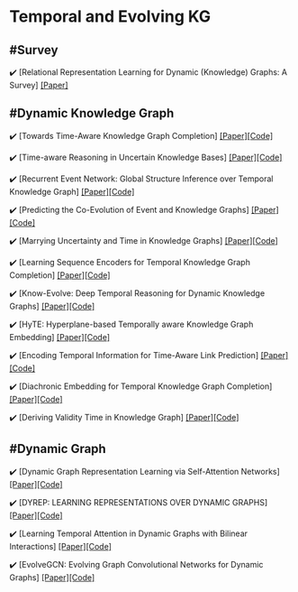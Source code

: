 # Temporal and Evolving KG

#Survey
--------------------------------------------
:heavy_check_mark: [Relational Representation Learning for Dynamic (Knowledge) Graphs: A Survey] [[Paper]](https://arxiv.org/abs/1905.11485)

#Dynamic Knowledge Graph
--------------------------------------------
:heavy_check_mark: [Towards Time-Aware Knowledge Graph Completion] [[Paper]](https://www.aclweb.org/anthology/C16-1161.pdf)[[Code]]()

:heavy_check_mark: [Time-aware Reasoning in Uncertain Knowledge Bases] [[Paper]](http://halma.mpi-inf.mpg.de/intranet/ag5/ag5publ.nsf/3561a79a83e6557ac1256b91004f4bdd/65e353035499f7f5c125780b00530dd9!OpenDocument&ExpandSection=1)[[Code]]()

:heavy_check_mark: [Recurrent Event Network: Global Structure Inference over Temporal Knowledge Graph] [[Paper]](https://arxiv.org/abs/1904.05530?context=cs.LG)[[Code]](https://github.com/INK-USC/RE-Net)

:heavy_check_mark: [Predicting the Co-Evolution of Event and Knowledge Graphs] [[Paper]](https://arxiv.org/abs/1512.06900?context=cs)[[Code]]()

:heavy_check_mark: [Marrying Uncertainty and Time in Knowledge Graphs] [[Paper]](https://aaai.org/ocs/index.php/AAAI/AAAI17/paper/view/14730/13747)[[Code]]()

:heavy_check_mark: [Learning Sequence Encoders for Temporal Knowledge Graph Completion] [[Paper]](https://www.aclweb.org/anthology/D18-1516/)[[Code]](https://github.com/bsantraigi/TA_TransE)

:heavy_check_mark: [Know-Evolve: Deep Temporal Reasoning for Dynamic Knowledge Graphs] [[Paper]](https://arxiv.org/pdf/1705.05742.pdf)[[Code]](https://github.com/rstriv/Know-Evolve)

:heavy_check_mark: [HyTE: Hyperplane-based Temporally aware Knowledge Graph Embedding] [[Paper]](http://talukdar.net/papers/emnlp2018_HyTE.pdf)[[Code]](https://github.com/malllabiisc/HyTE)

:heavy_check_mark: [Encoding Temporal Information for Time-Aware Link Prediction] [[Paper]](https://tyliupku.github.io/papers/emnlp2016_jiang.pdf)[[Code]]()

:heavy_check_mark: [Diachronic Embedding for Temporal Knowledge Graph Completion] [[Paper]](https://arxiv.org/abs/1907.03143)[[Code]]()

:heavy_check_mark: [Deriving Validity Time in Knowledge Graph] [[Paper]](https://dl.acm.org/citation.cfm?id=3191639)[[Code]]()


#Dynamic Graph
--------------------------------------------
:heavy_check_mark: [Dynamic Graph Representation Learning via Self-Attention Networks] [[Paper]](https://arxiv.org/abs/1812.09430)[[Code]](https://github.com/aravindsankar28/DySAT)

:heavy_check_mark: [DYREP: LEARNING REPRESENTATIONS OVER DYNAMIC GRAPHS] [[Paper]](https://openreview.net/pdf?id=HyePrhR5KX)[[Code]]()

:heavy_check_mark: [Learning Temporal Attention in Dynamic Graphs with Bilinear Interactions] [[Paper]](https://arxiv.org/pdf/1909.10367v1.pdf)[[Code]](https://github.com/uoguelph-mlrg/LDG)

:heavy_check_mark: [EvolveGCN: Evolving Graph Convolutional Networks for Dynamic Graphs] [[Paper]](https://arxiv.org/pdf/1902.10191.pdf)[[Code]]()

